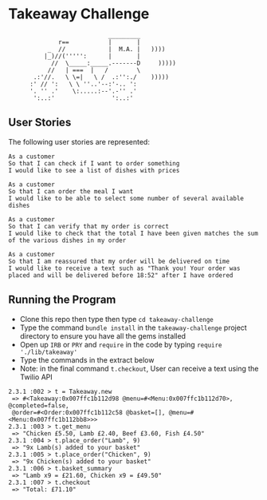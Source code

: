 Takeaway Challenge
==================
```
                            _________
              r==           |       |
           _  //            |  M.A. |   ))))
          |_)//(''''':      |       |
            //  \_____:_____.-------D     )))))
           //   | ===  |   /        \
       .:'//.   \ \=|   \ /  .:'':./    )))))
      :' // ':   \ \ ''..'--:'-.. ':
      '. '' .'    \:.....:--'.-'' .'
       ':..:'                ':..:'

 ```

 User Stories
 -----
 The following user stories are represented:

 ```
 As a customer
 So that I can check if I want to order something
 I would like to see a list of dishes with prices

 As a customer
 So that I can order the meal I want
 I would like to be able to select some number of several available dishes

 As a customer
 So that I can verify that my order is correct
 I would like to check that the total I have been given matches the sum of the various dishes in my order

 As a customer
 So that I am reassured that my order will be delivered on time
 I would like to receive a text such as "Thank you! Your order was placed and will be delivered before 18:52" after I have ordered
 ```

Running the Program
-----
* Clone this repo then type then type `cd takeaway-challenge`
* Type the command `bundle install` in the `takeaway-challenge` project directory to ensure you have all the gems installed
* Open up `IRB` or `PRY` and `require` in the code by typing `require './lib/takeaway'`
* Type the commands in the extract below
* Note: in the final command `t.checkout`, User can receive a text using the Twilio API

```
2.3.1 :002 > t = Takeaway.new
 => #<Takeaway:0x007ffc1b112d98 @menu=#<Menu:0x007ffc1b112d70>, @completed=false,
 @order=#<Order:0x007ffc1b112c58 @basket=[], @menu=#<Menu:0x007ffc1b112bb8>>>
2.3.1 :003 > t.get_menu
 => "Chicken £5.50, Lamb £2.40, Beef £3.60, Fish £4.50"
2.3.1 :004 > t.place_order("Lamb", 9)
 => "9x Lamb(s) added to your basket"
2.3.1 :005 > t.place_order("Chicken", 9)
 => "9x Chicken(s) added to your basket"
2.3.1 :006 > t.basket_summary
 => "Lamb x9 = £21.60, Chicken x9 = £49.50"
2.3.1 :007 > t.checkout
 => "Total: £71.10"
```
